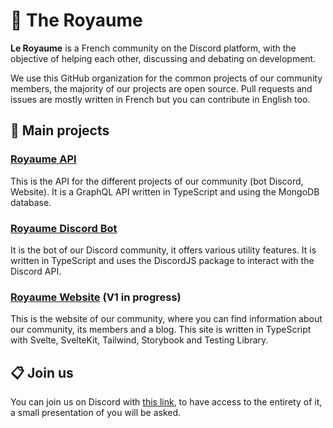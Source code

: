 # 👑 The Royaume
**Le Royaume** is a French community on the Discord platform, with the objective of helping each other, discussing and debating on development.

We use this GitHub organization for the common projects of our community members, the majority of our projects are open source. Pull requests and issues are mostly written in French but you can contribute in English too.

## 🔩 Main projects
### [Royaume API](https://github.com/Virtual-Royaume/Royaume-API)
This is the API for the different projects of our community (bot Discord, Website). It is a GraphQL API written in TypeScript and using the MongoDB database.

### [Royaume Discord Bot](https://github.com/Virtual-Royaume/Royaume-Discord-Bot)
It is the bot of our Discord community, it offers various utility features. It is written in TypeScript and uses the DiscordJS package to interact with the Discord API.

### [Royaume Website](https://github.com/Virtual-Royaume/Royaume-Website) (V1 in progress)
This is the website of our community, where you can find information about our community, its members and a blog. This site is written in TypeScript with Svelte, SvelteKit, Tailwind, Storybook and Testing Library.

## 📋 Join us
You can join us on Discord with [this link](https://royaume.world/discord), to have access to the entirety of it, a small presentation of you will be asked.
